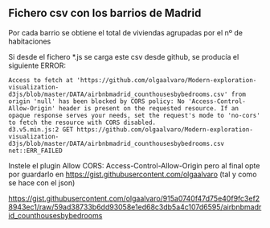 ## Fichero csv con los barrios de Madrid 

Por cada barrio se obtiene el total de viviendas agrupadas por el nº de habitaciones

Si desde el fichero *.js se carga este csv desde github, se producía el siguiente ERROR:

    Access to fetch at 'https://github.com/olgaalvaro/Modern-exploration-visualization-d3js/blob/master/DATA/airbnbmadrid_counthousesbybedrooms.csv' from origin 'null' has been blocked by CORS policy: No 'Access-Control-Allow-Origin' header is present on the requested resource. If an opaque response serves your needs, set the request's mode to 'no-cors' to fetch the resource with CORS disabled.
    d3.v5.min.js:2 GET https://github.com/olgaalvaro/Modern-exploration-visualization-d3js/blob/master/DATA/airbnbmadrid_counthousesbybedrooms.csv net::ERR_FAILED


Instele el plugin  Allow CORS: Access-Control-Allow-Origin pero al final opte por guardarlo en https://gist.githubusercontent.com/olgaalvaro  (tal y como se hace con el json) 

https://gist.githubusercontent.com/olgaalvaro/915a0740f47d75e40f9fc3ef28943ec1/raw/59ad38733b6dd93058e1ed68c3db5a4c107d6595/airbnbmadrid_counthousesbybedrooms
